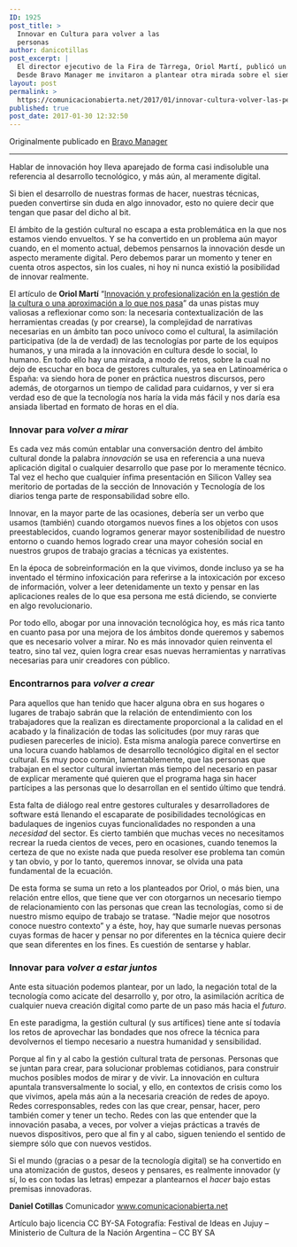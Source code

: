 ```yaml
---
ID: 1925
post_title: >
  Innovar en Cultura para volver a las
  personas
author: danicotillas
post_excerpt: |
  El director ejecutivo de la Fira de Tàrrega, Oriol Martí, publicó un interesante artículo titulado “Innovación y profesionalización en la gestión de la cultura o una aproximación a lo que nos pasa”
  Desde Bravo Manager me invitaron a plantear otra mirada sobre el siempre complejo tema de la innovación, con la intención de dar más relevancia a esta "aproximación a lo que nos pasa" en la gestión de la cultura.
layout: post
permalink: >
  https://comunicacionabierta.net/2017/01/innovar-cultura-volver-las-personas/
published: true
post_date: 2017-01-30 12:32:50
---
```

Originalmente publicado en <a href="https://bravomanager.com/innovar-en-cultura-para-las-personas/">Bravo Manager</a>

<hr />

Hablar de innovación hoy lleva aparejado de forma casi indisoluble una referencia al desarrollo tecnológico, y más aún, al meramente digital.

Si bien el desarrollo de nuestras formas de hacer, nuestras técnicas, pueden convertirse sin duda en algo innovador, esto no quiere decir que tengan que pasar del dicho al bit.

El ámbito de la gestión cultural no escapa a esta problemática en la que nos estamos viendo envueltos. Y se ha convertido en un problema aún mayor cuando, en el momento actual, debemos pensarnos la innovación desde un aspecto meramente digital. Pero debemos parar un momento y tener en cuenta otros aspectos, sin los cuales, ni hoy ni nunca existió la posibilidad de innovar realmente.

El artículo de <strong>Oriol Martí</strong> “<a href="https://teknecultura.com/bloc/innovacion-y-profesionalizacion">Innovación y profesionalización en la gestión de la cultura o una aproximación a lo que nos pasa</a>” da unas pistas muy valiosas a reflexionar como son: la necesaria contextualización de las herramientas creadas (y por crearse), la complejidad de narrativas necesarias en un ámbito tan poco unívoco como el cultural, la asimilación participativa (de la de verdad) de las tecnologías por parte de los equipos humanos, y una mirada a la innovación en cultura desde lo social, lo humano. En todo ello hay una mirada, a modo de retos, sobre la cual no dejo de escuchar en boca de gestores culturales, ya sea en Latinoamérica o España: va siendo hora de poner en práctica nuestros discursos, pero además, de otorgarnos un tiempo de calidad para cuidarnos, y ver si era verdad eso de que la tecnología nos haría la vida más fácil y nos daría esa ansiada libertad en formato de horas en el día.
<h3><b>Innovar para </b><b><i>volver a mirar</i></b></h3>
Es cada vez más común entablar una conversación dentro del ámbito cultural donde la palabra <i>innovación</i> se usa en referencia a una nueva aplicación digital o cualquier desarrollo que pase por lo meramente técnico. Tal vez el hecho que cualquier ínfima presentación en Silicon Valley sea meritorio de portadas de la sección de Innovación y Tecnología de los diarios tenga parte de responsabilidad sobre ello.

Innovar, en la mayor parte de las ocasiones, debería ser un verbo que usamos (también) cuando otorgamos nuevos fines a los objetos con usos preestablecidos, cuando logramos generar mayor sostenibilidad de nuestro entorno o cuando hemos logrado crear una mayor cohesión social en nuestros grupos de trabajo gracias a técnicas ya existentes.

En la época de sobreinformación en la que vivimos, donde incluso ya se ha inventado el término infoxicación para referirse a la intoxicación por exceso de información, volver a leer detenidamente un texto y pensar en las aplicaciones reales de lo que esa persona me está diciendo, se convierte en algo revolucionario.

Por todo ello, abogar por una innovación tecnológica hoy, es más rica tanto en cuanto pasa por una mejora de los ámbitos donde queremos y sabemos que es necesario volver a mirar. No es más innovador quien reinventa el teatro, sino tal vez, quien logra crear esas nuevas herramientas y narrativas necesarias para unir creadores con público.
<h3><b>Encontrarnos para </b><b><i>volver a crear</i></b></h3>
Para aquellos que han tenido que hacer alguna obra en sus hogares o lugares de trabajo sabrán que la relación de entendimiento con los trabajadores que la realizan es directamente proporcional a la calidad en el acabado y la finalización de todas las solicitudes (por muy raras que pudiesen parecerles de inicio). Esta misma analogía parece convertirse en una locura cuando hablamos de desarrollo tecnológico digital en el sector cultural. Es muy poco común, lamentablemente, que las personas que trabajan en el sector cultural inviertan más tiempo del necesario en pasar de explicar meramente qué quieren que el programa haga sin hacer partícipes a las personas que lo desarrollan en el sentido último que tendrá.

Esta falta de diálogo real entre gestores culturales y desarrolladores de software está llenando el escaparate de posibilidades tecnológicas en badulaques de ingenios cuyas funcionalidades no responden a una <i>necesidad</i> del sector. Es cierto también que muchas veces no necesitamos recrear la rueda cientos de veces, pero en ocasiones, cuando tenemos la certeza de que no existe nada que pueda resolver ese problema tan común y tan obvio, y por lo tanto, queremos innovar, se olvida una pata fundamental de la ecuación.

De esta forma se suma un reto a los planteados por Oriol, o más bien, una relación entre ellos, que tiene que ver con otorgarnos un necesario tiempo de relacionamiento con las personas que crean las tecnologías, como si de nuestro mismo equipo de trabajo se tratase. “Nadie mejor que nosotros conoce nuestro contexto” y a éste, hoy, hay que sumarle nuevas personas cuyas formas de hacer y pensar no por diferentes en la técnica quiere decir que sean diferentes en los fines. Es cuestión de sentarse y hablar.
<h3><b>Innovar para </b><b><i>volver a estar juntos</i></b></h3>
Ante esta situación podemos plantear, por un lado, la negación total de la tecnología como acicate del desarrollo y, por otro, la asimilación acrítica de cualquier nueva creación digital como parte de un paso más hacia el <i>futuro</i>.

En este paradigma, la gestión cultural (y sus artífices) tiene ante sí todavía los retos de aprovechar las bondades que nos ofrece la técnica para devolvernos el tiempo necesario a nuestra humanidad y sensibilidad.

Porque al fin y al cabo la gestión cultural trata de personas. Personas que se juntan para crear, para solucionar problemas cotidianos, para construir muchos posibles modos de mirar y de vivir. La innovación en cultura apuntala transversalmente lo social, y ello, en contextos de crisis como los que vivimos, apela más aún a la necesaria creación de redes de apoyo. Redes corresponsables, redes con las que crear, pensar, hacer, pero también comer y tener un techo. Redes con las que entender que la innovación pasaba, a veces, por volver a viejas prácticas a través de nuevos dispositivos, pero que al fin y al cabo, siguen teniendo el sentido de siempre sólo que con nuevos vestidos.

Si el mundo (gracias o a pesar de la tecnología digital) se ha convertido en una atomización de gustos, deseos y pensares, es realmente innovador (y sí, lo es con todas las letras) empezar a plantearnos el <i>hacer </i>bajo estas premisas innovadoras.

<strong>Daniel Cotillas</strong>
Comunicador
<a href="https://www.comunicacionabierta.net/">www.comunicacionabierta.net</a>

Artículo bajo licencia CC BY-SA
Fotografía: Festival de Ideas en Jujuy – Ministerio de Cultura de la Nación Argentina – CC BY SA